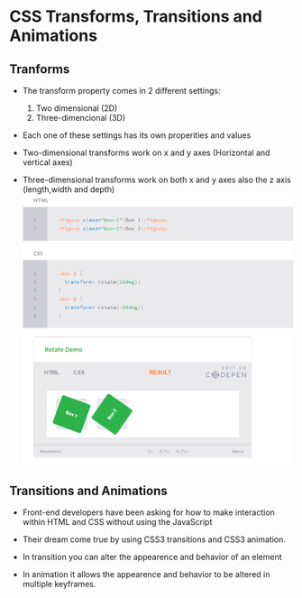 # **CSS Transforms, Transitions and Animations**

## **Tranforms**
- The transform property comes in 2 different settings:
   1. Two dimensional (2D)
   2. Three-dimencional (3D)

- Each one of these settings has its own properities and values
  

- Two-dimensional transforms work on x and y axes (Horizontal and vertical axes)
- Three-dimensional transforms work on both x and y axes also the z axis (length,width and depth)
  ![img](img/2D.PNG)




## **Transitions and Animations**
* Front-end developers have been asking for how to make interaction within HTML and CSS without using the JavaScript

* Their dream come true by using CSS3 transitions and CSS3 animation.

* In transition you can alter the appearence and behavior of an element
* In animation it allows the appearence and behavior to be altered in multiple keyframes.
  